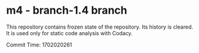 # m4 - branch-1.4 branch

This repository contains frozen state of the repository.
Its history is cleared. It is used only for static code
analysis with Codacy.

Commit Time: 1702020261